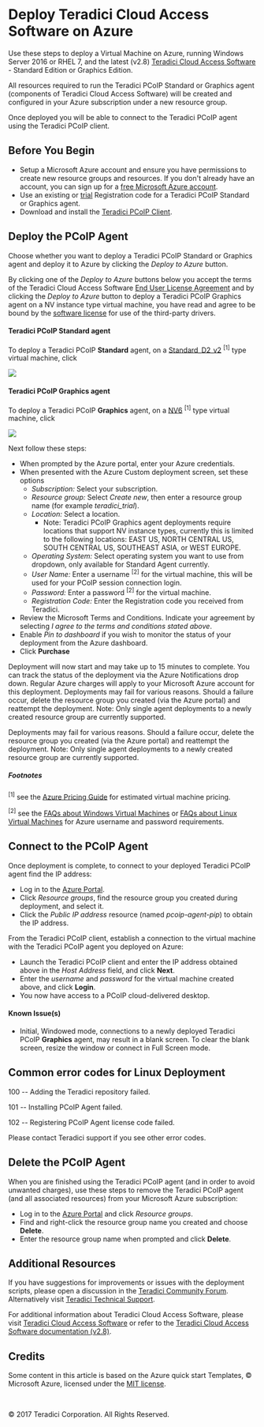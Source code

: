 # Deploy Teradici Cloud Access Software on Azure

Use these steps to deploy a Virtual Machine on Azure, running Windows Server 2016 or RHEL 7, and the latest (v2.8) [Teradici Cloud Access Software](http://www.teradici.com/products-and-solutions/pcoip-products/cloud-access-software) - Standard Edition or Graphics Edition.

All resources required to run the Teradici PCoIP Standard or Graphics agent (components of Teradici Cloud Access Software) will be created and configured in your Azure subscription under a new resource group.

Once deployed you will be able to connect to the Teradici PCoIP agent using the Teradici PCoIP client.

## Before You Begin

* Setup a Microsoft Azure account and ensure you have permissions to create new resource groups and resources. If you don't already have an account, you can sign up for a [free Microsoft Azure account](https://azure.microsoft.com/free/). 
* Use an existing or [trial](http://connect.teradici.com/cas-trial) Registration code for a Teradici PCoIP Standard or Graphics agent.
* Download and install the [Teradici PCoIP Client](http://www.teradici.com/product-finder/client-downloads).

## Deploy the PCoIP Agent

Choose whether you want to deploy a Teradici PCoIP Standard or Graphics agent and deploy it to Azure by clicking the *Deploy to Azure* button.

By clicking one of the *Deploy to Azure* buttons below you accept the terms of the Teradici Cloud Access Software [End User License Agreement](http://www.teradici.com/pdf/teradici-cloud-access-software-eula.pdf) and by clicking the *Deploy to Azure* button to deploy a Teradici PCoIP Graphics agent on a NV instance type virtual machine, you have read and agree to be bound by the [software license](http://www.nvidia.com/content/DriverDownload-March2009/licence.php?lang=us) for use of the third-party drivers.
   
#### Teradici PCoIP Standard agent

To deploy a Teradici PCoIP **Standard** agent, on a [Standard_D2_v2](https://docs.microsoft.com/en-us/azure/virtual-machines/windows/sizes-general) <sup>[1]</sup> type virtual machine, click
    
<a target="_blank" href="https://portal.azure.com/#create/Microsoft.Template/uri/https%3A%2F%2Fraw.githubusercontent.com%2Fteradici%2Fpcoip-agent-azure-templates%2Fmaster%2Fazure-deploy-sa.json"><img src="http://azuredeploy.net/deploybutton.png"/></a>

#### Teradici PCoIP Graphics agent

To deploy a Teradici PCoIP **Graphics** agent, on a [NV6](https://docs.microsoft.com/en-us/azure/virtual-machines/windows/sizes-gpu) <sup>[1]</sup> type virtual machine, click

<a target="_blank" href="https://portal.azure.com/#create/Microsoft.Template/uri/https%3A%2F%2Fraw.githubusercontent.com%2Fteradici%2Fpcoip-agent-azure-templates%2Fmaster%2Fazure-deploy-ga.json"><img src="http://azuredeploy.net/deploybutton.png"/></a>


Next follow these steps:

* When prompted by the Azure portal, enter your Azure credentials.
* When presented with the Azure Custom deployment screen, set these options
    * *Subscription:* Select your subscription.
    * *Resource group:* Select *Create new*, then enter a resource group name (for example *teradici_trial*).
    * *Location:* Select a location. 
        * Note: Teradici PCoIP Graphics agent deployments require locations that support NV instance types, currently this is limited to the following locations: EAST US, NORTH CENTRAL US, SOUTH CENTRAL US, SOUTHEAST ASIA, or WEST EUROPE.
    * *Operating System:* Select operating system you want to use from dropdown, only available for Standard Agent currently.
    * *User Name:* Enter a username <sup>[2]</sup> for the virtual machine, this will be used for your PCoIP session connection login.
    * *Password:* Enter a password <sup>[2]</sup> for the virtual machine.
    * *Registration Code:* Enter the Registration code you received from Teradici.
* Review the Microsoft Terms and Conditions. Indicate your agreement by selecting *I agree to the terms and conditions stated above*.
* Enable *Pin to dashboard* if you wish to monitor the status of your deployment from the Azure dashboard.
* Click **Purchase**

Deployment will now start and may take up to 15 minutes to complete. You can track the status of the deployment via the Azure Notifications drop down. Regular Azure charges will apply to your Microsoft Azure account for this deployment.
Deployments may fail for various reasons. Should a failure occur, delete the resource group you created (via the Azure portal) and reattempt the deployment. Note: Only single agent deployments to a newly created resource group are currently supported.

Deployments may fail for various reasons. Should a failure occur, delete the resource group you created (via the Azure portal) and reattempt the deployment. Note: Only single agent deployments to a newly created resource group are currently supported.

##### Footnotes

 <sup>[1]</sup> see the [Azure Pricing Guide](https://azure.microsoft.com/pricing/details/virtual-machines/windows/) for estimated virtual machine pricing.

 <sup>[2]</sup> see the [FAQs about Windows Virtual Machines](https://docs.microsoft.com/en-us/azure/virtual-machines/windows/faq) or [FAQs about Linux Virtual Machines](https://docs.microsoft.com/en-us/azure/virtual-machines/linux/faq) for Azure username and password requirements.

## Connect to the PCoIP Agent

Once deployment is complete, to connect to your deployed Teradici PCoIP agent find the IP address:
* Log in to the [Azure Portal](https://portal.azure.com/).
* Click *Resource groups*, find the resource group you created during deployment, and select it.
* Click the *Public IP address* resource (named *pcoip-agent-pip*) to obtain the IP address.

From the Teradici PCoIP client, establish a connection to the virtual machine with the Teradici PCoIP agent you deployed on Azure:
* Launch the Teradici PCoIP client and enter the IP address obtained above in the *Host Address* field, and click **Next**.
* Enter the *username* and *password* for the virtual machine created above, and click **Login**.
* You now have access to a PCoIP cloud-delivered desktop.

#### Known Issue(s)
* Initial, Windowed mode, connections to a newly deployed Teradici PCoIP **Graphics** agent, may result in a blank screen. To clear the blank screen, resize the window or connect in Full Screen mode.

## Common error codes for Linux Deployment 
100 -- Adding the Teradici repository failed.

101 -- Installing PCoIP Agent failed.

102 -- Registering PCoIP Agent license code failed.

Please contact Teradici support if you see other error codes.

## Delete the PCoIP Agent

When you are finished using the Teradici PCoIP agent (and in order to avoid unwanted charges), use these steps to remove the Teradici PCoIP agent (and all associated resources) from your Microsoft Azure subscription:
* Log in to the [Azure Portal](https://portal.azure.com/) and click *Resource groups*.
* Find and right-click the resource group name you created and choose **Delete**.
* Enter the resource group name when prompted and click **Delete**.


## Additional Resources
If you have suggestions for improvements or issues with the deployment scripts, please open a discussion in the [Teradici Community Forum](https://communities.teradici.com/topics/cloud+access+software.html). Alternatively visit [Teradici Technical Support](https://techsupport.teradici.com).

For additional information about Teradici Cloud Access Software, please visit [Teradici Cloud Access Software](http://www.teradici.com/products-and-solutions/pcoip-products/cloud-access-software) or refer to the [Teradici Cloud Access Software documentation (v2.8)](https://techsupport.teradici.com/ics/support/kbanswer.asp?deptID=15164&task=knowledge&questionID=3090).


## Credits

Some content in this article is based on the Azure quick start Templates, © Microsoft Azure, licensed under the [MIT license](https://github.com/Azure/azure-quickstart-templates/blob/master/LICENSE).

<p>&nbsp;</p>
© 2017 Teradici Corporation. All Rights Reserved.
<p>&nbsp;</p>